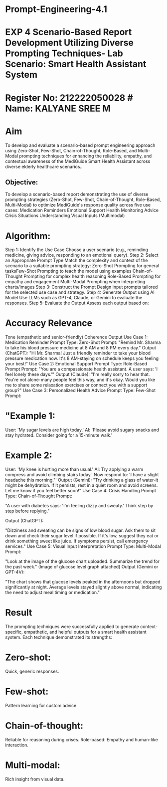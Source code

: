# Prompt-Engineering-4.1
# EXP 4 Scenario-Based Report Development Utilizing Diverse Prompting Techniques- Lab Scenario: Smart Health Assistant System

# Register No: 212222050028                    # Name: KALYANE SREE M
# Aim
To develop and evaluate a scenario-based prompt engineering approach using Zero-Shot, Few-Shot, Chain-of-Thought, Role-Based, and Multi-Modal prompting techniques for enhancing the reliability, empathy, and contextual awareness of the MediGuide Smart Health Assistant across diverse elderly healthcare scenarios..

## Objective:
To develop a scenario-based report demonstrating the use of diverse prompting strategies (Zero-Shot, Few-Shot, Chain-of-Thought, Role-Based, Multi-Modal) to optimize MediGuide's response quality across five use cases:
Medication Reminders Emotional Support
Health Monitoring Advice Crisis Situations
Understanding Visual Inputs (Multimodal)


# Algorithm:

Step 1: Identify the Use Case Choose a user scenario (e.g., reminding medicine, giving advice, responding to an emotional query).
Step 2: Select an Appropriate Prompt Type Match the complexity and context of the scenario to a suitable prompting strategy:
Zero-Shot Prompting for general tasksFew-Shot Prompting to teach the model using examples Chain-of-Thought Prompting for complex health reasoning Role-Based Prompting for empathy and engagement Multi-Modal Prompting when interpreting charts/images
Step 3: Construct the Prompt Design input prompts tailored for the selected use case and strategy.
Step 4: Generate Output using Al Model Use LLMs such as GPT-4, Claude, or Gemini to evaluate the responses.
Step 5: Evaluate the Output Assess each output based on:
 
# Accuracy Relevance
Tone (empathetic and senior-friendly) Coherence
  Output   Use Case 1: Medication Reminder Prompt Type: Zero-Shot Prompt: "Remind Mr. Sharma to take his blood pressure medicine at 8 AM and 8 PM every day." Output (ChatGPT):
"Hi Mr. Sharma! Just a friendly reminder to take your blood pressure medication now. It's 8 AM-staying on schedule keeps you feeling your best!"
  Use Case 2: Emotional Support Prompt Type: Role-Based Prompt Prompt: "You are a compassionate health assistant. A user says: 'I feel lonely these days."' Output (Claude):
"I'm really sorry to hear that. You're not alone-many people feel this way, and it's okay. Would you like me to share some relaxation exercises or connect you with a support group?"
  Use Case 3: Personalized Health Advice Prompt Type: Few-Shot Prompt:

# "Example 1:
User: 'My sugar levels are high today.' Al: 'Please avoid sugary snacks and stay hydrated. Consider going for a 15-minute walk.'
# Example 2:
User: 'My knee is hurting more than usual.' Al: Try applying a warm compress and avoid climbing stairs today.'
Now respond to: 'I have a slight headache this morning."' Output (Gemini):
"Try drinking a glass of water-it might be dehydration. If it persists, rest in a quiet room and avoid screens. Let me know if you feel better soon!"
  Use Case 4: Crisis Handling Prompt Type: Chain-of-Thought Prompt:

"A user with diabetes says: 'I'm feeling dizzy and sweaty.' Think step by step before replying."
 
Output (ChatGPT):

"Dizziness and sweating can be signs of low blood sugar. Ask them to sit down and check their sugar level if possible. If it's low, suggest they eat or drink something sweet like juice. If symptoms persist, call emergency services."
Use Case 5: Visual Input Interpretation Prompt Type: Multi-Modal Prompt:

"Look at the image of the glucose chart uploaded. Summarize the trend for the past week." (Image of glucose level graph attached)
Output (Gemini or GPT-4V):

"The chart shows that glucose levels peaked in the afternoons but dropped significantly at night. Average levels stayed slightly above normal, indicating the need to adjust meal timing or medication."

# Result
The prompting techniques were successfully applied to generate context-specific, empathetic, and helpful outputs for a smart health assistant system. Each technique demonstrated its strengths:

# Zero-shot:
Quick, generic responses.

# Few-shot: 
Pattern learning for custom advice.

# Chain-of-thought:
Reliable for reasoning during crises. Role-based: Empathy and human-like interaction.

# Multi-modal:
Rich insight from visual data.



